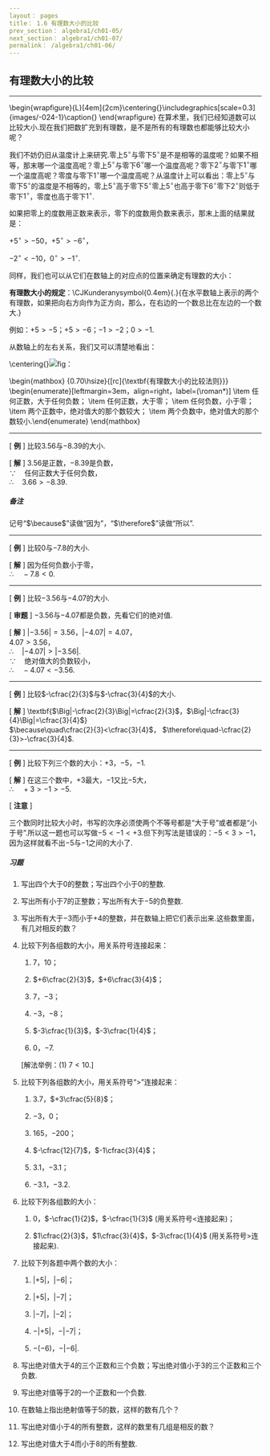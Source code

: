 ```yaml
---
layout： pages
title： 1.6 有理数大小的比较
prev_section： algebra1/ch01-05/
next_section： algebra1/ch01-07/
permalink： /algebra1/ch01-06/
---
```


有理数大小的比较
----------------

----

\begin{wrapfigure}{L}[4em]{2cm}\centering{}\includegraphics[scale=0.3]{images/-024-1}\caption{}
\end{wrapfigure}
在算术里，我们已经知道数可以比较大小.现在我们把数扩充到有理数，是不是所有的有理数也都能够比较大小呢？

我们不妨仍旧从温度计上来研究.零上$5{^\circ}$与零下$5{^\circ}$是不是相等的温度呢？如果不相等，那末哪一个温度高呢？零上$5{^\circ}$与零下$6{^\circ}$哪一个温度高呢？零下$2{^\circ}$与零下$1{^\circ}$哪一个温度高呢？零度与零下$1{^\circ}$哪一个温度高呢？从温度计上可以看出：零上$5{^\circ}$与零下$5{^\circ}$的温度是不相等的，零上$5{^\circ}$高于零下$5{^\circ}$零上$5{^\circ}$也高于零下$6{^\circ}$零下$2{^\circ}$则低于零下$1{^\circ}$，零度也高于零下$1{^\circ}$.

如果把零上的度数用正数来表示，零下的度数用负数来表示，那末上面的结果就是：

$+5{^\circ}>-50$，$+5{^\circ}>-6{^\circ}$，

$-2{^\circ}<-10$，$0{^\circ}>-1{^\circ}$.

同样，我们也可以从它们在数轴上的对应点的位置来确定有理数的大小：

**有理数大小的规定**：<span>\CJKunderanysymbol{0.4em}{.}{在水平数轴上表示的两个有理数，如果把向右方向作为正方向，那么，在右边的一个数总比在左边的一个数大.}</span>

例如：$+5>-5$；$+5>-6$；$-1>-2$；$0>-1$.

从数轴上的左右关系，我们又可以清楚地看出：

\centering{}![](images/-024-2.png "fig：")

\begin{mathbox}
{0.70\hsize}{[rc]{\textbf{有理数大小的比较法则}}}
\begin{enumerate}[leftmargin=3em，align=right，label=(\roman*)]
\item 任何正数，大于任何负数；
\item 任何正数，大于零；
\item 任何负数，小于零；
\item 两个正数中，绝对值大的那个数较大；
\item 两个负数中，绝对值大的那个数较小.\end{enumerate}
\end{mathbox}

----

[ **例** ] 比较$3.56$与$-8.39$的大小.

[ **解** ] $3.56$是正数，$-8.39$是负数，  
$\because\quad$任何正数大于任何负数，  
$\therefore\quad$$3.66>-8.39$.

<div class="note warning">
<h5>备注</h5>
</div>
记号“$\because$”读做“因为”，“$\therefore$”读做“所以”.


----

[ **例** ] 比较$0$与$-7.8$的大小.

[ **解** ] 因为任何负数小于零，  
$\therefore\quad-7.8<0$.


----

[ **例** ] 比较$-3.56$与$-4.07$的大小.

[ **审题** ] $-3.56$与$-4.07$都是负数，先看它们的绝对值.

[ **解** ] $|-3.56|=3.56$，$|-4.07|=4.07$，  
$4.07>3.56$，  
$\therefore\quad|-4.07|>|-3.56|$.  
$\because\quad$绝对值大的负数较小，  
$\therefore\quad-4.07<-3.56$.


----

[ **例** ] 比较$-\cfrac{2}{3}$与$-\cfrac{3}{4}$的大小.

[ **解** ] \textbf{$\Big|-\cfrac{2}{3}\Big|=\cfrac{2}{3}$，$\Big|-\cfrac{3}{4}\Big|=\cfrac{3}{4}$}  
$\because\quad\cfrac{2}{3}<\cfrac{3}{4}$， $\therefore\quad-\cfrac{2}{3}>-\cfrac{3}{4}$.


----

[ **例** ] 比较下列三个数的大小：$+3$，$-5$，$-1$.

[ **解** ] 在这三个数中，$+3$最大，$-1$又比$-5$大，  
$\therefore\quad+3>-1>-5$.

[ **注意** ]

三个数同时比较大小时，书写的次序必须使两个不等号都是“大于号”或者都是“小于号”.所以这一题也可以写做$-5<-1<+3$.但下列写法是错误的：$-5<3>-1$，因为这样就看不出$-5$与$-1$之间的大小了.




<div class="note">
<h5>习题</h5>
</div>

1.  写出四个大于$0$的整数；写出四个小于$0$的整数.

2.  写出所有小于$7$的正整数；写出所有大于$-5$的负整数.

3.  写出所有大于$-3$而小于$+4$的整数，并在数轴上把它们表示出来.这些数里面，有几对相反的数？

4.  比较下列各组数的大小，用关系符号连接起来：

    1.  $7$，$10$；

    2.  $+6\cfrac{2}{3}$，$+6\cfrac{3}{4}$；

    3.  $7$，$-3$；

    4.  $-3$，$-8$；

    5.  $-3\cfrac{1}{3}$，$-3\cfrac{1}{4}$；

    6.  $0$，$-7$.

    <span>[</span>解法举例：(1) $7<10$.<span>]</span>

5.  比较下列各组数的大小，用关系符号“$>$”连接起来：

    1.  $3.7$，$+3\cfrac{5}{8}$；

    2.  $-3$，$0$；

    3.  $165$，$-200$；

    4.  $-\cfrac{12}{7}$，$-1\cfrac{3}{4}$；

    5.  $3.1$，$-3.1$；

    6.  $-3.1$，$-3.2$.

6.  比较下列各组数的大小：

    1.  $0$，$-\cfrac{1}{2}$，$-\cfrac{1}{3}$ (用关系符号$<$连接起来)；

    2.  $1\cfrac{2}{3}$，$1\cfrac{3}{4}$，$-3\cfrac{1}{4}$ (用关系符号$>$连接起来).

7.  比较下列各题中两个数的大小：

    1.  $|+5|$，$|-6|$；

    2.  $|+5|$，$|-7|$；

    3.  $|-7|$，$|-2|$；

    4.  $-|+5|$，$-|-7|$；

    5.  $-(-6)$，$-|-6|$.

8.  写出绝对值大于$4$的三个正数和三个负数；写出绝对值小于$3$的三个正数和三个负数.

9.  写出绝对值等于$2$的一个正数和一个负数.

10. 在数轴上指出绝射值等于$5$的数，这样的数有几个？

11. 写出绝对值小于$4$的所有整数，这样的数里有几组是相反的数？

12. 写出绝对值大于$4$而小于$8$的所有整数.



